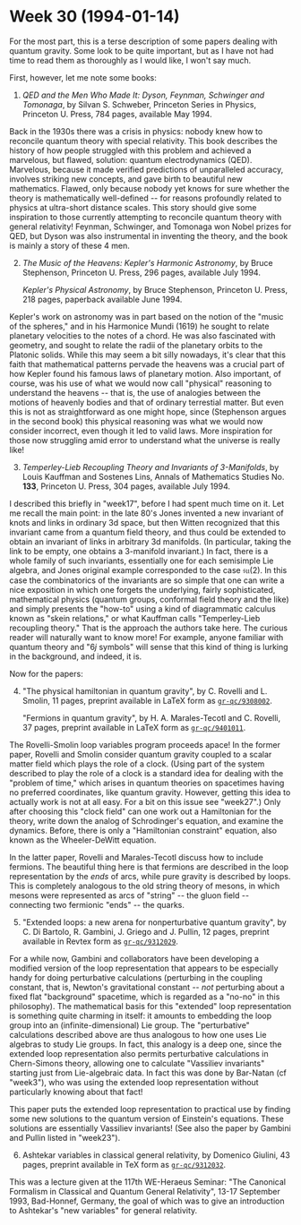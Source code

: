 # Week 30 (1994-01-14)

For the most part, this is a terse description of some papers dealing
with quantum gravity. Some look to be quite important, but as I have not
had time to read them as thoroughly as I would like, I won't say much.

First, however, let me note some books:

1) _QED and the Men Who Made It: Dyson, Feynman, Schwinger and Tomonaga_,
by Silvan S. Schweber, Princeton Series in Physics, Princeton U. Press, 784 pages, available May 1994.

Back in the 1930s there was a crisis in physics: nobody knew how to
reconcile quantum theory with special relativity. This book describes
the history of how people struggled with this problem and achieved a
marvelous, but flawed, solution: quantum electrodynamics (QED).
Marvelous, because it made verified predictions of unparalleled
accuracy, involves striking new concepts, and gave birth to beautiful
new mathematics. Flawed, only because nobody yet knows for sure whether
the theory is mathematically well-defined -- for reasons profoundly
related to physics at ultra-short distance scales. This story should
give some inspiration to those currently attempting to reconcile quantum
theory with general relativity! Feynman, Schwinger, and Tomonaga won
Nobel prizes for QED, but Dyson was also instrumental in inventing the
theory, and the book is mainly a story of these 4 men.

2) _The Music of the Heavens: Kepler's Harmonic Astronomy_, by Bruce Stephenson, Princeton U. Press, 296 pages, available July 1994.

    _Kepler's Physical Astronomy_, by Bruce Stephenson, Princeton U. Press, 218 pages, paperback available June 1994.

Kepler's work on astronomy was in part based on the notion of the
"music of the spheres," and in his Harmonice Mundi (1619) he sought to
relate planetary velocities to the notes of a chord. He was also
fascinated with geometry, and sought to relate the radii of the
planetary orbits to the Platonic solids. While this may seem a bit silly
nowadays, it's clear that this faith that mathematical patterns pervade
the heavens was a crucial part of how Kepler found his famous laws of
planetary motion. Also important, of course, was his use of what we
would now call "physical" reasoning to understand the heavens -- that
is, the use of analogies between the motions of heavenly bodies and that
of ordinary terrestial matter. But even this is not as straightforward
as one might hope, since (Stephenson argues in the second book) this
physical reasoning was what we would now consider incorrect, even though
it led to valid laws. More inspiration for those now struggling amid
error to understand what the universe is really like!

3) _Temperley-Lieb Recoupling Theory and Invariants of 3-Manifolds_, by
Louis Kauffman and Sostenes Lins, Annals of Mathematics Studies No. **133**,
Princeton U. Press, 304 pages, available July 1994.

I described this briefly in "week17", before I had
spent much time on it. Let me recall the main point: in the late 80's
Jones invented a new invariant of knots and links in ordinary 3d space,
but then Witten recognized that this invariant came from a quantum field
theory, and thus could be extended to obtain an invariant of links in
arbitrary 3d manifolds. (In particular, taking the link to be empty, one
obtains a 3-manifold invariant.) In fact, there is a whole family of
such invariants, essentially one for each semisimple Lie algebra, and
Jones original example corresponded to the case $\mathfrak{su}(2)$. In this case the
combinatorics of the invariants are so simple that one can write a nice
exposition in which one forgets the underlying, fairly sophisticated,
mathematical physics (quantum groups, conformal field theory and the
like) and simply presents the "how-to" using a kind of diagrammatic
calculus known as "skein relations," or what Kauffman calls
"Temperley-Lieb recoupling theory." That is the approach the authors
take here. The curious reader will naturally want to know more! For
example, anyone familiar with quantum theory and "$6j$ symbols" will
sense that this kind of thing is lurking in the background, and indeed,
it is.

Now for the papers:

4) "The physical hamiltonian in quantum gravity", by C. Rovelli and L.
Smolin, 11 pages, preprint available in LaTeX form as [`gr-qc/9308002`](http://xxx.lanl.gov/abs/gr-qc/9308002).

    "Fermions in quantum gravity", by H. A. Marales-Tecotl and C. Rovelli, 37
    pages, preprint available in LaTeX form as
    [`gr-qc/9401011`](http://xxx.lanl.gov/abs/gr-qc/9401011).

The Rovelli-Smolin loop variables program proceeds apace! In the former
paper, Rovelli and Smolin consider quantum gravity coupled to a scalar
matter field which plays the role of a clock. (Using part of the system
described to play the role of a clock is a standard idea for dealing
with the "problem of time," which arises in quantum theories on
spacetimes having no preferred coordinates, like quantum gravity.
However, getting this idea to actually work is not at all easy. For a
bit on this issue see "week27".) Only after choosing
this "clock field" can one work out a Hamiltonian for the theory,
write down the analog of Schrodinger's equation, and examine the
dynamics. Before, there is only a "Hamiltonian constraint" equation,
also known as the Wheeler-DeWitt equation.

In the latter paper, Rovelli and Marales-Tecotl discuss how to include
fermions. The beautiful thing here is that fermions are described in the
loop representation by the *ends* of arcs, while pure gravity is
described by loops. This is completely analogous to the old string
theory of mesons, in which mesons were represented as arcs of "string"
-- the gluon field -- connecting two fermionic "ends" -- the
quarks.

5) "Extended loops: a new arena for nonperturbative quantum gravity", by
C. Di Bartolo, R. Gambini, J. Griego and J. Pullin, 12 pages, preprint
available in Revtex form as [`gr-qc/9312029`](http://xxx.lanl.gov/abs/gr-qc/9312029).

For a while now, Gambini and collaborators have been developing a
modified version of the loop representation that appears to be
especially handy for doing perturbative calculations (perturbing in the
coupling constant, that is, Newton's gravitational constant -- *not*
perturbing about a fixed flat "background" spacetime, which is
regarded as a "no-no" in this philosophy). The mathematical basis for
this "extended" loop representation is something quite charming in
itself: it amounts to embedding the loop group into an
(infinite-dimensional) Lie group. The "perturbative" calculations
described above are thus analogous to how one uses Lie algebras to study
Lie groups. In fact, this analogy is a deep one, since the extended loop
representation also permits perturbative calculations in Chern-Simons
theory, allowing one to calculate "Vassiliev invariants" starting just
from Lie-algebraic data. In fact this was done by Bar-Natan (cf
"week3"), who was using the extended loop representation
without particularly knowing about that fact!

This paper puts the extended loop representation to practical use by
finding some new solutions to the quantum version of Einstein's
equations. These solutions are essentially Vassiliev invariants! (See
also the paper by Gambini and Pullin listed in
"week23").

6) Ashtekar variables in classical general relativity, by Domenico
Giulini, 43 pages, preprint available in TeX form as
[`gr-qc/9312032`](http://xxx.lanl.gov/abs/gr-qc/9312032).

This was a lecture given at the 117th WE-Heraeus Seminar: "The
Canonical Formalism in Classical and Quantum General Relativity",
13-17 September 1993, Bad-Honnef, Germany, the goal of which was to give
an introduction to Ashtekar's "new variables" for general relativity.
